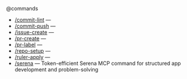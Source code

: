 @commands
- [/commit-lint](commands/commit-lint.md) —
- [/commit-push](commands/commit-push.md) —
- [/issue-create](commands/issue-create.md) —
- [/pr-create](commands/pr-create.md) —
- [/pr-label](commands/pr-label.md) —
- [/repo-setup](commands/repo-setup.md) —
- [/ruler-apply](commands/ruler-apply.md) —
- [/serena](commands/serena.md) — Token-efficient Serena MCP command for structured app development and problem-solving
